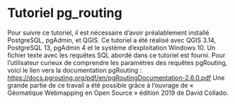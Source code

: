 # Tutoriel pg_routing

Pour suivre ce tutoriel, il est nécessaire d’avoir préalablement installé PostgreSQL, pgAdmin, et QGIS.
Ce tutoriel a été réalisé avec QGIS 3.14, PostgreSQL 13, pgAdmin 4 et le système d’exploitation Windows 10.
Un fichier texte avec les requêtes SQL abordé dans ce tutoriel est fourni.
Pour l’utilisateur curieux de comprendre les paramètres des requêtes pgRouting, voici le lien vers la documentation pgRouting :
https://docs.pgrouting.org/pdf/en/pgRoutingDocumentation-2.6.0.pdf
Une grande partie de ce travail a été possible grâce à l’ouvrage de « Géomatique Webmapping en Open Source » édition 2019 de David Collado.


